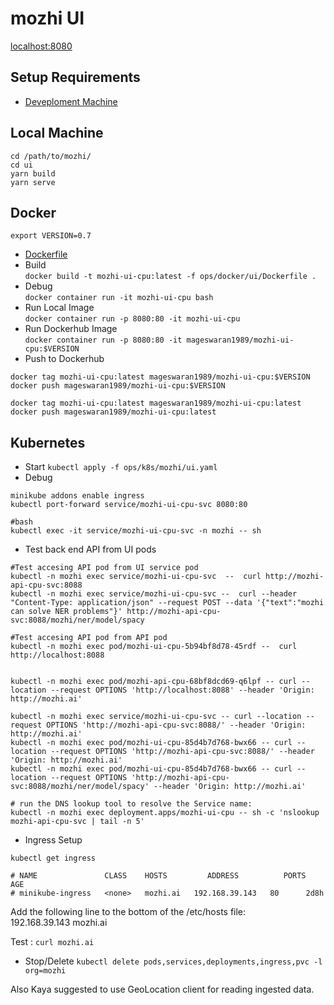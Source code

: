 # mozhi UI

[localhost:8080](localhost:8080)

## Setup Requirements
- [Deveploment Machine](dev_machine.md)

## Local Machine

```
cd /path/to/mozhi/
cd ui
yarn build
yarn serve
```

## Docker 

`
export VERSION=0.7
`

- [Dockerfile](../../../ops/docker/ui/Dockerfile)
- Build  
`
docker build -t mozhi-ui-cpu:latest -f ops/docker/ui/Dockerfile .
`
- Debug  
`
docker container run -it mozhi-ui-cpu bash
`  
- Run Local Image  
`
docker container run -p 8080:80 -it mozhi-ui-cpu
`
- Run Dockerhub Image  
`
docker container run -p 8080:80 -it mageswaran1989/mozhi-ui-cpu:$VERSION
`
- Push to Dockerhub
```
docker tag mozhi-ui-cpu:latest mageswaran1989/mozhi-ui-cpu:$VERSION   
docker push mageswaran1989/mozhi-ui-cpu:$VERSION

docker tag mozhi-ui-cpu:latest mageswaran1989/mozhi-ui-cpu:latest
docker push mageswaran1989/mozhi-ui-cpu:latest
```

## Kubernetes

- Start
`
kubectl apply -f ops/k8s/mozhi/ui.yaml
`
- Debug
```
minikube addons enable ingress
kubectl port-forward service/mozhi-ui-cpu-svc 8080:80

#bash
kubectl exec -it service/mozhi-ui-cpu-svc -n mozhi -- sh
```

- Test back end API from UI pods
```
#Test accesing API pod from UI service pod  
kubectl -n mozhi exec service/mozhi-ui-cpu-svc  --  curl http://mozhi-api-cpu-svc:8088
kubectl -n mozhi exec service/mozhi-ui-cpu-svc --  curl --header "Content-Type: application/json" --request POST --data '{"text":"mozhi can solve NER problems"}' http://mozhi-api-cpu-svc:8088/mozhi/ner/model/spacy
  
#Test accesing API pod from API pod  
kubectl -n mozhi exec pod/mozhi-ui-cpu-5b94bf8d78-45rdf --  curl http://localhost:8088


kubectl -n mozhi exec pod/mozhi-api-cpu-68bf8dcd69-q6lpf -- curl --location --request OPTIONS 'http://localhost:8088' --header 'Origin: http://mozhi.ai'

kubectl -n mozhi exec service/mozhi-ui-cpu-svc -- curl --location --request OPTIONS 'http://mozhi-api-cpu-svc:8088/' --header 'Origin: http://mozhi.ai'
kubectl -n mozhi exec pod/mozhi-ui-cpu-85d4b7d768-bwx66 -- curl --location --request OPTIONS 'http://mozhi-api-cpu-svc:8088/' --header 'Origin: http://mozhi.ai'
kubectl -n mozhi exec pod/mozhi-ui-cpu-85d4b7d768-bwx66 -- curl --location --request OPTIONS 'http://mozhi-api-cpu-svc:8088/mozhi/ner/model/spacy' --header 'Origin: http://mozhi.ai'

# run the DNS lookup tool to resolve the Service name:
kubectl -n mozhi exec deployment.apps/mozhi-ui-cpu -- sh -c 'nslookup mozhi-api-cpu-svc | tail -n 5'
```

- Ingress Setup
```
kubectl get ingress

# NAME               CLASS    HOSTS         ADDRESS          PORTS   AGE
# minikube-ingress   <none>   mozhi.ai   192.168.39.143   80      2d8h
```
Add the following line to the bottom of the /etc/hosts file:    
    192.168.39.143 mozhi.ai

Test : `curl mozhi.ai`

- Stop/Delete
`
kubectl delete pods,services,deployments,ingress,pvc -l org=mozhi
`  


Also Kaya suggested to use GeoLocation client for reading ingested data. 
